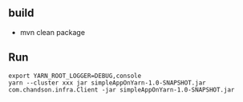 ## build
- mvn clean package

## Run
```
export YARN_ROOT_LOGGER=DEBUG,console
yarn --cluster xxx jar simpleAppOnYarn-1.0-SNAPSHOT.jar com.chandson.infra.Client -jar simpleAppOnYarn-1.0-SNAPSHOT.jar
```
